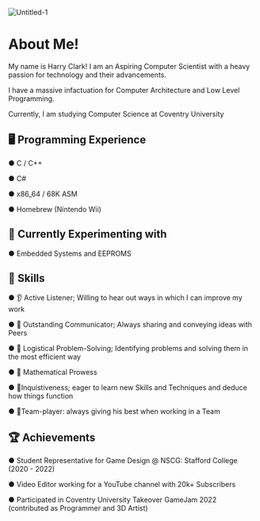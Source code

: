 ![Untitled-1](https://user-images.githubusercontent.com/107435091/197646840-b9a70d9f-3607-4f9e-82dc-94be50cd9cc1.png)

# About Me!

My name is Harry Clark!
I am an Aspiring Computer Scientist with a heavy passion for technology and their advancements.

I have a massive infactuation for Computer Architecture and Low Level Programming.

Currently, I am studying Computer Science at Coventry University

## 🖥️ Programming Experience
● C / C++

● C#

● x86_64 / 68K ASM

● Homebrew (Nintendo Wii)

## 🧬 Currently Experimenting with

● Embedded Systems and EEPROMS

## 🔧 Skills

● 👂 Active Listener; Willing to hear out ways in which I can improve my work

● 💬 Outstanding Communicator; Always sharing and conveying ideas with Peers

● 🧩 Logistical Problem-Solving; Identifying problems and solving them in the most efficient way

● 📘 Mathematical Prowess

● 🧠Inquistiveness; eager to learn new Skills and Techniques and deduce how things function

● 👥Team-player: always giving his best when working in a Team

## 🏆 Achievements

● Student Representative for Game Design @ NSCG: Stafford College (2020 - 2022)

● Video Editor working for a YouTube channel with 20k+ Subscribers

● Participated in Coventry University Takeover GameJam 2022 (contributed as Programmer and 3D Artist)
